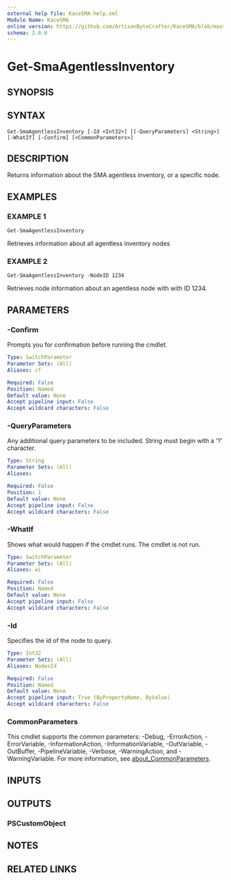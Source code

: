 ```yaml
---
external help file: KaceSMA-help.xml
Module Name: KaceSMA
online version: https://github.com/ArtisanByteCrafter/KaceSMA/blob/master/docs/Get-SmaAgentlessInventory.md
schema: 2.0.0
---
```


# Get-SmaAgentlessInventory

## SYNOPSIS

## SYNTAX

```
Get-SmaAgentlessInventory [-Id <Int32>] [[-QueryParameters] <String>] [-WhatIf] [-Confirm] [<CommonParameters>]
```

## DESCRIPTION
Returns information about the SMA agentless inventory, or a specific node.

## EXAMPLES

### EXAMPLE 1
```
Get-SmaAgentlessInventory
```

Retrieves information about all agentless inventory nodes

### EXAMPLE 2
```
Get-SmaAgentlessInventory -NodeID 1234
```

Retrieves node information about an agentless node with with ID 1234.

## PARAMETERS

### -Confirm
Prompts you for confirmation before running the cmdlet.

```yaml
Type: SwitchParameter
Parameter Sets: (All)
Aliases: cf

Required: False
Position: Named
Default value: None
Accept pipeline input: False
Accept wildcard characters: False
```

### -QueryParameters
Any additional query parameters to be included.
String must begin with a '?' character.

```yaml
Type: String
Parameter Sets: (All)
Aliases:

Required: False
Position: 1
Default value: None
Accept pipeline input: False
Accept wildcard characters: False
```

### -WhatIf
Shows what would happen if the cmdlet runs.
The cmdlet is not run.

```yaml
Type: SwitchParameter
Parameter Sets: (All)
Aliases: wi

Required: False
Position: Named
Default value: None
Accept pipeline input: False
Accept wildcard characters: False
```

### -Id
Specifies the id of the node to query.

```yaml
Type: Int32
Parameter Sets: (All)
Aliases: NodesId

Required: False
Position: Named
Default value: None
Accept pipeline input: True (ByPropertyName, ByValue)
Accept wildcard characters: False
```

### CommonParameters
This cmdlet supports the common parameters: -Debug, -ErrorAction, -ErrorVariable, -InformationAction, -InformationVariable, -OutVariable, -OutBuffer, -PipelineVariable, -Verbose, -WarningAction, and -WarningVariable. For more information, see [about_CommonParameters](http://go.microsoft.com/fwlink/?LinkID=113216).

## INPUTS

## OUTPUTS

### PSCustomObject
## NOTES

## RELATED LINKS
